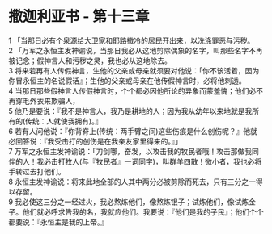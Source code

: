 # 撒迦利亚书 - 第十三章
  
 1 「当那日必有个泉源给大卫家和耶路撒冷的居民开出来，以洗涤罪恶与污秽。  
 2 「万军之永恒主发神谕说，当那日我必从这地剪除偶象的名字，叫那些名字不再被记念；假神言人和污秽之灵，我也必从这地除去。  
 3 将来若再有人传假神言，生他的父亲或母亲就须要对他说：「你不该活着，因为你冒永恒主的名说假话』；生他的父亲或母亲在他传假神言时，必将他刺透。  
 4 当那日那些假神言人传假神言时，个个都必因他所论的异象而蒙羞愧；他们必不再穿毛外衣来欺骗人，  
 5 他乃是要说：『我不是神言人，我乃是耕地的人；因为我从幼年以来地就是我所有的(传统：人就使我拥有)。』  
 6 若有人问他说：『你背脊上(传统：两手臂之间)这些伤痕是什么创伤呢？』他就必回答说：『我受击打的创伤是在我亲友家里得来的。』」  
 7 万军之永恒主发神谕说：「刀剑哪，奋发，以攻击我的牧民者哦！攻击那做我同伴的人！我必击打牧人(与『牧民者』一词同字)，叫群羊四散！微小者，我也必将手转过去打他们。  
 8 永恒主发神谕说：将来此地全部的人其中两分必被剪除而死去，只有三分之一得以存留。  
 9 我必使这三分之一经过火，我必熬炼他们，像熬炼银子；试炼他们，像试炼金子。他们就必呼求告我的名，我就应他们。我要说：『他们是我的子民』；他们个个都要说：『永恒主是我的上帝。』